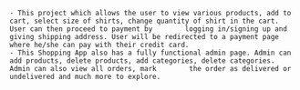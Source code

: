 
    - This project which allows the user to view various products, add to cart, select size of shirts, change quantity of shirt in the cart. User can then proceed to payment by        logging in/signing up and giving shipping address. User will be redirected to a payment page where he/she can pay with their credit card.
    - This Shopping App also has a fully functional admin page. Admin can add products, delete products, add categories, delete categories. Admin can also view all orders, mark        the order as delivered or undelivered and much more to explore.
